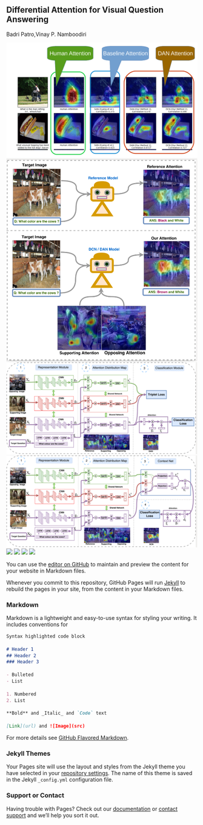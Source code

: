 ## Differential Attention for Visual Question Answering
Badri Patro,Vinay P. Namboodiri

![](images/vqa_1.png) 
![](images/cvpr_intro.png) 
![](images/cvpr_DAN.png) 
![](images/cvpr_DCN.png) 
![](DCN_DAN_final_result.png)
![](Att_vis_final.png)
![](DCN_DAN_final_result_1.png)
![](DCN_DAN_final_result_2.png)

You can use the [editor on GitHub](https://github.com/badripatro/DVQA/edit/master/index.md) to maintain and preview the content for your website in Markdown files.

Whenever you commit to this repository, GitHub Pages will run [Jekyll](https://jekyllrb.com/) to rebuild the pages in your site, from the content in your Markdown files.

### Markdown

Markdown is a lightweight and easy-to-use syntax for styling your writing. It includes conventions for

```markdown
Syntax highlighted code block

# Header 1
## Header 2
### Header 3

- Bulleted
- List

1. Numbered
2. List

**Bold** and _Italic_ and `Code` text

[Link](url) and ![Image](src)
```

For more details see [GitHub Flavored Markdown](https://guides.github.com/features/mastering-markdown/).

### Jekyll Themes

Your Pages site will use the layout and styles from the Jekyll theme you have selected in your [repository settings](https://github.com/badripatro/DVQA/settings). The name of this theme is saved in the Jekyll `_config.yml` configuration file.

### Support or Contact

Having trouble with Pages? Check out our [documentation](https://help.github.com/categories/github-pages-basics/) or [contact support](https://github.com/contact) and we’ll help you sort it out.

